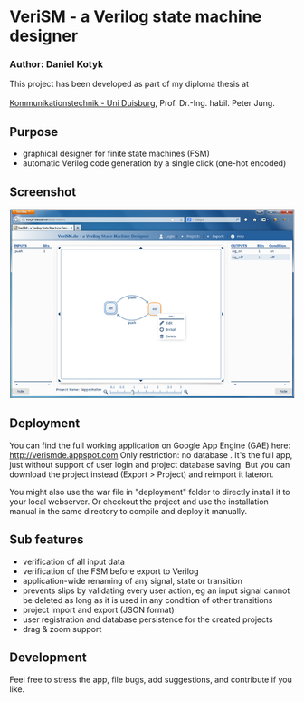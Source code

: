 VeriSM - a Verilog state machine designer
====================

### Author: Daniel Kotyk

This project has been developed as part of my diploma thesis at<br></br>
<a href="http://kt.uni-due.de">Kommunikationstechnik - Uni Duisburg</a>, Prof. Dr.-Ing. habil. Peter Jung.

## Purpose
- graphical designer for finite state machines (FSM)
- automatic Verilog code generation by a single click (one-hot encoded)

## Screenshot
![Alt text](/VeriSM/deployment/example.png)

## Deployment
You can find the full working application on Google App Engine (GAE) here: http://verismde.appspot.com
Only restriction: no database <anbindung>. It's the full app, just without support of user login and project database saving. But you can download the project instead (Export > Project) and reimport it lateron.

You might also use the war file in "deployment" folder to directly install it to your local webserver. Or checkout the project and use the installation manual in the same directory to compile and deploy it manually.

## Sub features
- verification of all input data
- verification of the FSM before export to Verilog
- application-wide renaming of any signal, state or transition
- prevents slips by validating every user action, eg an input signal cannot be deleted as long as it is used in any condition of other transitions
- project import and export (JSON format)
- user registration and database persistence for the created projects
- drag & zoom support

## Development
Feel free to stress the app, file bugs, add suggestions, and contribute if you like.
